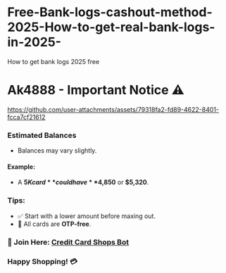 # Free-Bank-logs-cashout-method-2025-How-to-get-real-bank-logs-in-2025-
How to get bank logs 2025 free
# Ak4888 - Important Notice ⚠️  


https://github.com/user-attachments/assets/79318fa2-fd89-4622-8401-fcca7cf21612


### Estimated Balances  
- Balances may vary slightly.  

#### Example:  
- A **$5K card** could have **$4,850** or **$5,320**.  

### Tips:  
- ✅ Start with a lower amount before maxing out.  
- 🚀 All cards are **OTP-free**.  

### 📌 Join Here: [Credit Card Shops Bot](https://t.me/CreditCardShops_bot)  

### Happy Shopping! 💳  
